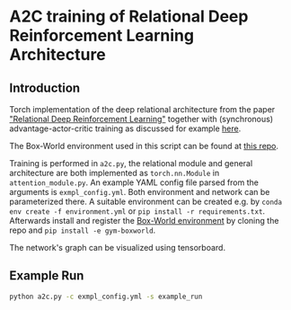 # A2C training of Relational Deep Reinforcement Learning Architecture

## Introduction

Torch implementation of the deep relational architecture from the paper ["Relational Deep Reinforcement Learning"](https://arxiv.org/pdf/1806.01830.pdf) together with (synchronous) advantage-actor-critic training as discussed for example [here](https://arxiv.org/abs/1602.01783).

The Box-World environment used in this script can be found at [this repo](https://github.com/mavischer/Box-World).

Training is performed in `a2c.py`, the relational module and general architecture are both implemented as `torch.nn.Module` in `attention_module.py`.
An example YAML config file parsed from the arguments is `exmpl_config.yml`. Both environment and network can be parameterized there.
A suitable environment can be created e.g. by  `conda env create -f environment.yml` or 
 `pip install -r requirements.txt`. Afterwards install and register the [Box-World environment](https://github.com/mavischer/Box-World) by cloning the repo and `pip install -e gym-boxworld`.

The network's graph can be visualized using tensorboard.

## Example Run

```bash
python a2c.py -c exmpl_config.yml -s example_run
```